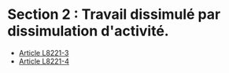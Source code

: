 # Section 2 : Travail dissimulé par dissimulation d'activité.

* [Article L8221-3](./LEGIARTI000025014797.md)
* [Article L8221-4](./LEGIARTI000006904818.md)
